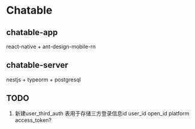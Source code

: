 # Chatable

## chatable-app
react-native + ant-design-mobile-rn

## chatable-server
nestjs + typeorm + postgresql

## TODO
1. 新建user_third_auth 表用于存储三方登录信息id user_id open_id platform access_token?